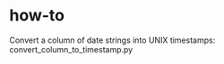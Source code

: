 how-to
======

Convert a column of date strings into UNIX timestamps: convert_column_to_timestamp.py
